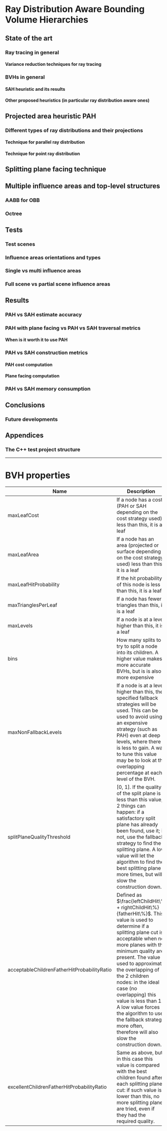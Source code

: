 # Ray Distribution Aware Bounding Volume Hierarchies
## State of the art
### Ray tracing in general
#### Variance reduction techniques for ray tracing
### BVHs in general
#### SAH heuristic and its results
#### Other proposed heuristics (in particular ray distribution aware ones)

## Projected area heuristic PAH
### Different types of ray distributions and their projections
#### Technique for parallel ray distribution
#### Technique for point ray distribution

## Splitting plane facing technique

## Multiple influence areas and top-level structures
### AABB for OBB
### Octree

## Tests
### Test scenes
### Influence areas orientations and types
### Single vs multi influence areas
### Full scene vs partial scene influence areas

## Results
### PAH vs SAH estimate accuracy
### PAH with plane facing vs PAH vs SAH traversal metrics
#### When is it worth it to use PAH
### PAH vs SAH construction metrics
#### PAH cost computation
#### Plane facing computation
### PAH vs SAH memory consumption

## Conclusions
### Future developments

## Appendices
### The C++ test project structure

---

# BVH properties
Name | Description
-|-
maxLeafCost | If a node has a cost (PAH or SAH depending on the cost strategy used) less than this, it is a leaf
maxLeafArea | If a node has an area (projected or surface depending on the cost strategy used) less than this, it is a leaf
maxLeafHitProbability | If the hit probability of this node is less than this, it is a leaf
maxTrianglesPerLeaf | If a node has fewer triangles than this, it is a leaf
maxLevels | If a node is at a level higher than this, it is a leaf
bins | How many splits to try to split a node into its children. A higher value makes more accurate BVHs, but is is also more expensive
maxNonFallbackLevels | If a node is at a level higher than this, the specified fallback strategies will be used. This can be used to avoid using an expensive strategy (such as PAH) even at deep levels, where there is less to gain. A way to tune this value may be to look at the overlapping percentage at each level of the BVH.
splitPlaneQualityThreshold | [0, 1]. If the quality of the split plane is less than this value, 2 things can happen: if a satisfactory split plane has already been found, use it; if not, use the fallback strategy to find the splitting plane. A low value will let the algorithm to find the best splitting plane more times, but will slow the construction down.
acceptableChildrenFatherHitProbabilityRatio | Defined as $\frac{leftChildHit\% + rightChildHit\%}{fatherHit\%}$. This value is used to determine if a splitting plane cut is acceptable when no more planes with the minimum quality are present. The value is used to approximate the overlapping of the 2 children nodes: in the ideal case (no overlapping) this value is less than 1. A low value forces the algorithm to use the fallback strategy more often, therefore will also slow the construction down.
excellentChildrenFatherHitProbabilityRatio | Same as above, but in this case this value is compared with the best children found after each splitting plane cut: if such value is lower than this, no more splitting planes are tried, even if they had the required quality.